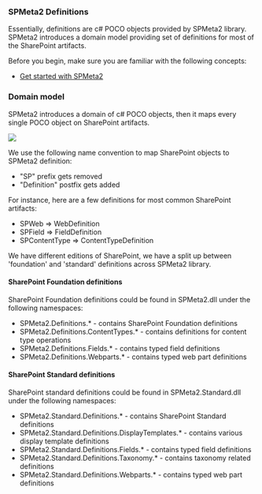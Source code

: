 ﻿---
Title: Definitions
FileName: definitions.html
---
### SPMeta2 Definitions

Essentially, definitions are c# POCO objects provided by SPMeta2 library. 
SPMeta2 introduces a domain model providing set of definitions for most of the SharePoint artifacts.

Before you begin, make sure you are familiar with the following concepts:

* [Get started with SPMeta2](/spmeta2/getting-started)

### Domain model

SPMeta2 introduces a domain of c# POCO objects, then it maps every single POCO object on SharePoint artifacts.

<img src='http://g.gravizo.com/g?digraph G { 
     rankdir="LR";
     "CSharp POCO objects" -> "SPMeta2" -> "SharePoint";
    }'/> </img>

We use the following name convention to map SharePoint objects to SPMeta2 definition:

* "SP" prefix gets removed
* "Definition" postfix gets added

For instance, here are a few definitions for most common SharePoint artifacts:

* SPWeb => WebDefinition
* SPField => FieldDefinition
* SPContentType => ContentTypeDefinition

We have different editions of SharePoint, we have a split up between 'foundation' and 'standard' definitions across SPMeta2 library. 

#### SharePoint Foundation definitions
SharePoint Foundation definitions could be found in SPMeta2.dll under the following namespaces:

* SPMeta2.Definitions.* - contains SharePoint Foundation definitions
* SPMeta2.Definitions.ContentTypes.* - contains definitions for content type operations
* SPMeta2.Definitions.Fields.* - contains typed field definitions
* SPMeta2.Definitions.Webparts.* - contains typed web part definitions

#### SharePoint Standard definitions
SharePoint standard definitions could be found in SPMeta2.Standard.dll under the following namespaces:

* SPMeta2.Standard.Definitions.* - contains SharePoint Standard definitions
* SPMeta2.Standard.Definitions.DisplayTemplates.* - contains various display template definitions
* SPMeta2.Standard.Definitions.Fields.* - contains typed field definitions
* SPMeta2.Standard.Definitions.Taxonomy.* - contains taxonomy related definitions
* SPMeta2.Standard.Definitions.Webparts.* - contains typed web part definitions
